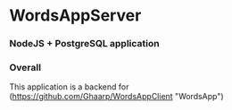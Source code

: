 # WordsAppServer

### NodeJS + PostgreSQL application

### Overall
  This application is a backend for (https://github.com/Ghaarp/WordsAppClient "WordsApp")
